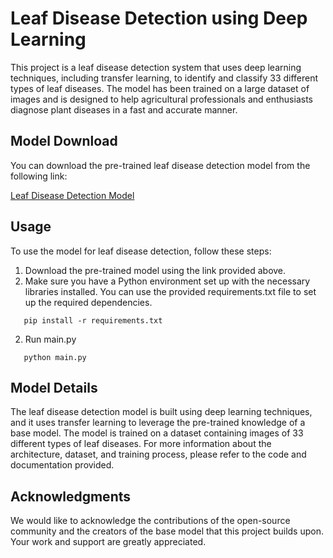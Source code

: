 # Leaf Disease Detection using Deep Learning

This project is a leaf disease detection system that uses deep learning techniques, including transfer learning, to identify and classify 33 different types of leaf diseases. The model has been trained on a large dataset of images and is designed to help agricultural professionals and enthusiasts diagnose plant diseases in a fast and accurate manner.

## Model Download

You can download the pre-trained leaf disease detection model from the following link:

[Leaf Disease Detection Model](https://drive.google.com/file/d/11BAit2Oc98PRxY_x6kOwKY9TTbIlurrB/view?usp=sharing)

## Usage

To use the model for leaf disease detection, follow these steps:

1. Download the pre-trained model using the link provided above.
2. Make sure you have a Python environment set up with the necessary libraries installed. You can use the provided requirements.txt file to set up the required dependencies.

```
   pip install -r requirements.txt
```

2. Run main.py

```
   python main.py
```

## Model Details
The leaf disease detection model is built using deep learning techniques, and it uses transfer learning to leverage the pre-trained knowledge of a base model. The model is trained on a dataset containing images of 33 different types of leaf diseases. For more information about the architecture, dataset, and training process, please refer to the code and documentation provided.


## Acknowledgments
We would like to acknowledge the contributions of the open-source community and the creators of the base model that this project builds upon. Your work and support are greatly appreciated.
